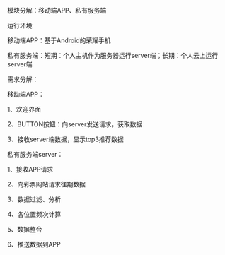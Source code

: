 模块分解：移动端APP、私有服务端



运行环境

移动端APP：基于Android的荣耀手机

私有服务端：短期：个人主机作为服务器运行server端；长期：个人云上运行server端



需求分解：

移动端APP：

1、欢迎界面

2、BUTTON按钮：向server发送请求，获取数据

3、接收server端数据，显示top3推荐数据



私有服务端server：

1、接收APP请求

2、向彩票网站请求往期数据

3、数据过滤、分析

4、各位置频次计算

5、数据整合

6、推送数据到APP

